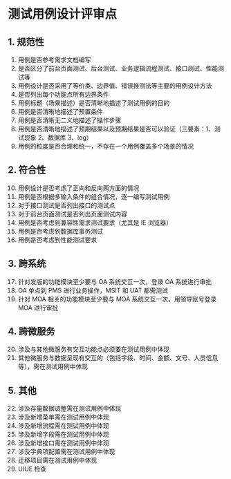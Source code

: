 # 测试用例设计评审点

## 1. 规范性

1. 用例是否参考需求文档编写
2. 是否区分了前台页面测试、后台测试、业务逻辑流程测试、接口测试、性能测试等
3. 用例设计是否采用了等价类、边界值、错误推测法等主要的用例设计方法
4. 是否列出每个功能点所有边界条件
5. 用例标题（场景描述）是否清晰地描述了测试用例的目的
6. 用例是否清晰地描述了预置条件
7. 用例是否清晰无二义地描述了操作步骤
8. 用例是否清晰地描述了预期结果以及预期结果是否可以验证（三要素：1、测试现象 2、数据库 3、log）
9. 用例的粒度是否合理和统一，不存在一个用例覆盖多个场景的情况

## 2. 符合性

10. 用例设计是否考虑了正向和反向两方面的情况
11. 用例是否根据多输入条件的组合情况，逐一编写测试用例
12. 对于接口测试是否列出接口的测试点
13. 对于前台页面测试是否列出页面测试内容
14. 用例是否考虑到兼容性需求测试要求（尤其是 IE 浏览器）
15. 用例是否考虑到数据库事务测试
16. 用例是否考虑到性能测试要求

## 3. 跨系统

17. 针对发版的功能模块至少要与 OA 系统交互一次，登录 OA 系统进行审批
18. OA 单点到 PMS 进行业务操作，MSIT 和 UAT 都需测试
19. 针对 MOA 相关的功能模块至少要与 MOA 系统交互一次，用领导账号登录 MOA 进行审批

## 4. 跨微服务

20. 涉及与其他微服务有交互功能点必须要在测试用例中体现
21. 其他微服务与数据呈现有交互的（包括字段、时间、金额、文号、人员信息等），需在测试用例中体现

## 5. 其他

22. 涉及存量数据调整需在测试用例中体现
23. 涉及新增菜单需在测试用例中体现
24. 涉及新增流程需在测试用例中体现
25. 涉及新增字段需在测试用例中体现
26. 涉及新增接口需在测试用例中体现
27. 涉及字典项配置需在测试用例中体现
28. 迁移项目需在测试用例中体现
29. UIUE 检查
